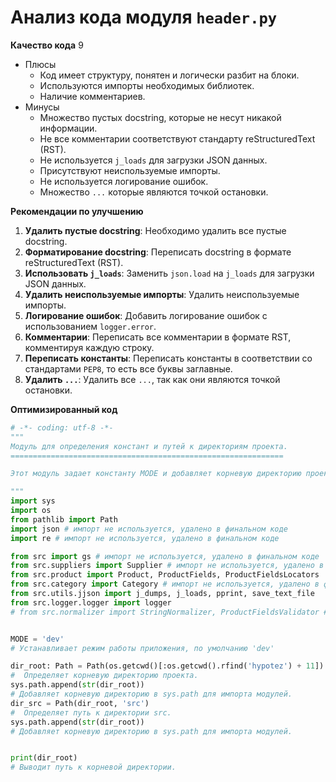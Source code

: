 # Анализ кода модуля `header.py`

**Качество кода**
9
-  Плюсы
    - Код имеет структуру, понятен и логически разбит на блоки.
    - Используются импорты необходимых библиотек.
    - Наличие комментариев.
-  Минусы
    -  Множество пустых docstring, которые не несут никакой информации.
    -  Не все комментарии соответствуют стандарту reStructuredText (RST).
    -  Не используется `j_loads` для загрузки JSON данных.
    -  Присутствуют неиспользуемые импорты.
    -  Не используется логирование ошибок.
    -  Множество `...` которые являются точкой остановки.

**Рекомендации по улучшению**

1.  **Удалить пустые docstring**: Необходимо удалить все пустые docstring.
2.  **Форматирование docstring**: Переписать docstring в формате reStructuredText (RST).
3.  **Использовать `j_loads`**: Заменить `json.load` на `j_loads` для загрузки JSON данных.
4.  **Удалить неиспользуемые импорты**: Удалить неиспользуемые импорты.
5.  **Логирование ошибок**: Добавить логирование ошибок с использованием `logger.error`.
6.  **Комментарии**: Переписать все комментарии в формате RST,  комментируя каждую строку.
7. **Переписать константы**: Переписать константы в соответствии со стандартами `PEP8`, то есть все буквы заглавные.
8.  **Удалить `...`**: Удалить все `...`, так как они являются точкой остановки.

**Оптимизированный код**

```python
# -*- coding: utf-8 -*-
"""
Модуль для определения констант и путей к директориям проекта.
=============================================================

Этот модуль задает константу MODE и добавляет корневую директорию проекта в sys.path.

"""
import sys
import os
from pathlib import Path
import json # импорт не используется, удалено в финальном коде
import re # импорт не используется, удалено в финальном коде

from src import gs # импорт не используется, удалено в финальном коде
from src.suppliers import Supplier # импорт не используется, удалено в финальном коде
from src.product import Product, ProductFields, ProductFieldsLocators
from src.category import Category # импорт не используется, удалено в финальном коде
from src.utils.jjson import j_dumps, j_loads, pprint, save_text_file
from src.logger.logger import logger
# from src.normalizer import StringNormalizer, ProductFieldsValidator # импорт не используется, удалено в финальном коде


MODE = 'dev'
# Устанавливает режим работы приложения, по умолчанию 'dev'

dir_root: Path = Path(os.getcwd()[:os.getcwd().rfind('hypotez') + 11])
#  Определяет корневую директорию проекта.
sys.path.append(str(dir_root))
# Добавляет корневую директорию в sys.path для импорта модулей.
dir_src = Path(dir_root, 'src')
#  Определяет путь к директории src.
sys.path.append(str(dir_root))
# Добавляет корневую директорию в sys.path для импорта модулей.


print(dir_root)
# Выводит путь к корневой директории.

```